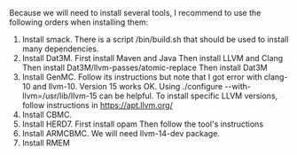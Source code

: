 Because we will need to install several tools, I recommend to use the following orders when installing them:
1. Install smack. There is a script /bin/build.sh that should be used to install many dependencies.
2. Install Dat3M.
	First install Maven and Java
	Then install LLVM and Clang 
	Then install Dat3M/llvm-passes/atomic-replace
	Then install Dat3M
3. Install GenMC. Follow its instructions but note that I got error with clang-10 and llvm-10. Version 15 works OK. Using ./configure --with-llvm=/usr/lib/llvm-15 can be helpful.
   To install specific LLVM versions, follow instructions in https://apt.llvm.org/
4. Install CBMC.
5. Install HERD7.
	First install opam
	Then follow the tool's instructions
6. Install ARMCBMC. We will need llvm-14-dev package.
7. Install RMEM 


